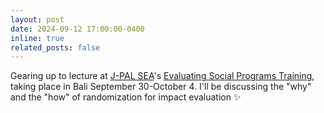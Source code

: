 ```yaml
---
layout: post
date: 2024-09-12 17:00:00-0400
inline: true
related_posts: false
---
```


Gearing up to lecture at [J-PAL SEA](https://www.povertyactionlab.org/southeast-asia)'s [Evaluating Social Programs Training](https://www.povertyactionlab.org/event/j-pal-sea-executive-education-evaluating-social-programs-2024), taking place in Bali September 30-October 4. I'll be discussing the "why" and the "how" of randomization for impact evaluation :sparkles: